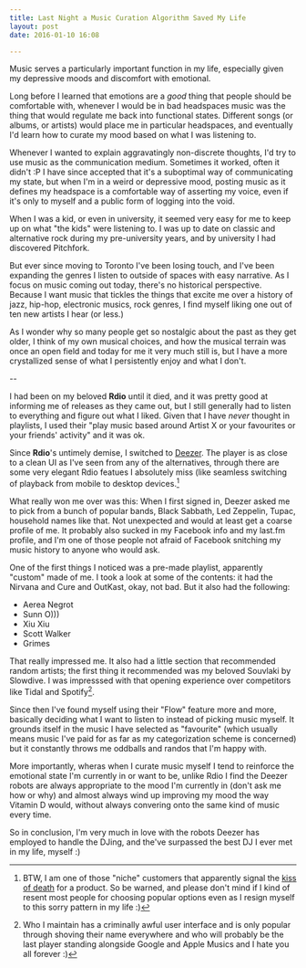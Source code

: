 ```yaml
---
title: Last Night a Music Curation Algorithm Saved My Life
layout: post
date: 2016-01-10 16:08

---
```


Music serves a particularly important function in my life, especially given my depressive moods and discomfort with emotional.

Long before I learned that emotions are a _good_ thing that people should be comfortable with, whenever I would be in bad headspaces music was the thing that would regulate me back into functional states. Different songs (or albums, or artists) would place me in particular headspaces, and eventually I'd learn how to curate my mood based on what I was listening to.

Whenever I wanted to explain aggravatingly non-discrete thoughts, I'd try to use music as the communication medium. Sometimes it worked, often it didn't :P
I have since accepted that it's a suboptimal way of communicating my state, but when I'm in a weird or depressive mood, posting music as it defines my headspace is a comfortable way of asserting my voice, even if it's only to myself and a public form of logging into the void.

When I was a kid, or even in university, it seemed very easy for me to keep up on what "the kids" were listening to. I was up to date on classic and alternative rock during my pre-university years, and by university I had discovered Pitchfork.

But ever since moving to Toronto I've been losing touch, and I've been expanding the genres I listen to outside of spaces with easy narrative. As I focus on music coming out today, there's no historical perspective. Because I want music that tickles the things that excite me over a history of jazz, hip-hop, electronic musics, rock genres, I find myself liking one out of ten new artists I hear (or less.)

As I wonder why so many people get so nostalgic about the past as they get older, I think of my own musical choices, and how the musical terrain was once an open field and today for me it very much still is, but I have a more crystallized sense of what I persistently enjoy and what I don't.

--

I had been on my beloved **Rdio** until it died, and it was pretty good at informing me of releases as they came out, but I still generally had to listen to everything and figure out what I liked. Given that I have _never_ thought in playlists, I used their "play music based around Artist X or your favourites or your friends' activity" and it was ok.

Since **Rdio**'s untimely demise, I switched to [Deezer](www.deezer.com). The player is as close to a clean UI as I've seen from any of the alternatives, through there are some very elegant Rdio featues I absolutely miss (like seamless switching of playback from mobile to desktop devices.[^1]

What really won me over was this: When I first signed in, Deezer asked me to pick from a bunch of popular bands, Black Sabbath, Led Zeppelin, Tupac, household names like that. Not unexpected and would at least get a coarse profile of me. It probably also sucked in my Facebook info and my last.fm profile, and I'm one of those people not afraid of Facebook snitching my music history to anyone who would ask.

One of the first things I noticed was a pre-made playlist, apparently "custom" made of me. I took a look at some of the contents: it had the Nirvana and Cure and OutKast, okay, not bad. But it also had the following:

* Aerea Negrot
* Sunn O)))
* Xiu Xiu
* Scott Walker
* Grimes

That really impressed me. It also had a little section that recommended random artists; the first thing it recommended was my beloved Souvlaki by Slowdive.
I was impresssed with that opening experience over competitors like Tidal and Spotify[^2].

Since then I've found myself using their "Flow" feature more and more, basically deciding what I want to listen to instead of picking music myself. It grounds itself in the music I have selected as "favourite" (which usually means music I've paid for as far as my categorization scheme is concerned) but it constantly throws me oddballs and randos that I'm happy with.

More importantly, wheras when I curate music myself I tend to reinforce the emotional state I'm currently in or want to be, unlike Rdio I find the Deezer robots are always appropriate to the mood I'm currently in (don't ask me how or why) and almost always wind up improving my mood the way Vitamin D would, without always convering onto the same kind of music every time.

So in conclusion, I'm very much in love with the robots Deezer has employed to handle the DJing, and the've surpassed the best DJ I ever met in my life, myself :)

[^1]: BTW, I am one of those "niche" customers that apparently signal the [kiss of death](http://arstechnica.com/science/2015/12/certain-customers-spell-doom-for-new-products/) for a product. So be warned, and please don't mind if I kind of resent most people for choosing popular options even as I resign myself to this sorry pattern in my life :)

[^2]: Who I maintain has a criminally awful user interface and is only popular through shoving their name everywhere and who will probably be the last player standing alongside Google and Apple Musics and I hate you all forever :)
